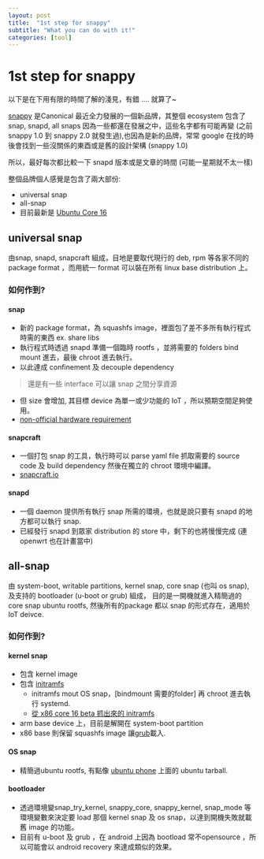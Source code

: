```yaml
---
layout: post
title:  "1st step for snappy"
subtitle: "What you can do with it!"
categories: [tool]
---
```

# 1st step for snappy
以下是在下用有限的時間了解的淺見，有錯 .... 就算了~

[snappy](https://www.ubuntu.com/desktop/snappy) 是Canonical 最近全力發展的一個新品牌，其整個 ecosystem 包含了 snap, snapd, all snaps 因為一些都還在發展之中，這些名字都有可能再變 (之前 snappy 1.0 到 snappy 2.0 就發生過),也因為是新的品牌，常常 google 在找的時後會找到一些沒關係的東酉或是舊的設計架構 (snappy 1.0)

所以，最好每次都比較一下 snapd 版本或是文章的時間 (可能一星期就不太一樣)

整個品牌個人感覺是包含了兩大部份:

 * universal snap
 * all-snap
  * 目前最新是 [Ubuntu Core 16](https://goo.gl/O1K1FG)

## universal snap
由snap, snapd, snapcraft 組成，目地是要取代現行的 deb, rpm 等各家不同的 package format ，而用統一 format 可以裝在所有 linux base distribution 上。

### 如何作到?
#### snap
  * 新的 package format，為 squashfs image，裡面包了差不多所有執行程式時需的東西 ex. share libs
  * 執行程式時透過 snapd 準備一個臨時 rootfs ，並將需要的 folders bind mount 進去，最後 chroot 進去執行。
   * 以此達成 confinement 及 decouple dependency
   > 還是有一些 interface 可以讓 snap 之間分享資源
   * 但 size 會增加, 其目標 device 為單一或少功能的 IoT ，所以預期空間足夠使用。
   * [non-official hardware requirement](http://askubuntu.com/questions/617904/what-are-the-minimum-system-requirements-for-ubuntu-snappy-core)

#### snapcraft
  * 一個打包 snap 的工具，執行時可以 parse yaml file 抓取需要的 source code 及 build dependency 然後在獨立的 chroot 環境中編譯。
  * [snapcraft.io](http://snapcraft.io/)
  
#### snapd
  * 一個 daemon 提供所有執行 snap 所需的環境，也就是說只要有 snapd 的地方都可以執行 snap.
  * 已經發行 snapd 到眾家 distribution 的 store 中，剩下的也將慢慢完成 (連 openwrt 也在計畫當中)

## all-snap
由 system-boot, writable partitions, kernel snap, core snap (也叫 os snap), 及支持的 bootloader (u-boot or grub) 組成，
目的是一開機就進入精簡過的 core snap ubuntu rootfs, 然後所有的package 都以 snap 的形式存在，適用於IoT deivce.

### 如何作到?
#### kernel snap
  * 包含 kernel image 
  * 包含 [initramfs](http://bazaar.launchpad.net/~mvo/+junk/initramfs-tools-ubuntu-core-new-os-snap/files)
    * initramfs mout OS snap，[bindmount 需要的folder] 再 chroot 進去執行 systemd.   
    * [從 x86 core 16 beta 抓出來的 initramfs](http://people.canonical.com/~alextu/snappy/booting/initramfs/)                                                                             
  * arm base device 上，目前是解開在 system-boot partition
  * x86 base 則保留 squashfs image 讓[grub](http://paste.ubuntu.com/23219525/)載入.

#### OS snap
  * 精簡過ubuntu rootfs, 有點像 [ubuntu phone](http://ha-tech-note.blogspot.tw/2016/06/ubuntu-phone-porting.html) 上面的 ubuntu tarball.

#### bootloader
  * 透過環境變snap_try_kernel, snappy_core, snappy_kernel, snap_mode 等環境變數來決定要 load 那個 kernel snap 及 os snap，以達到開機失敗就載舊 image 的功能。
  * 目前有 u-boot 及 grub ，在 android 上因為 bootload 常不opensource ，所以可能會以 android recovery 來達成類似的效果。
